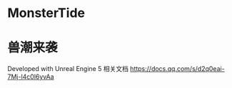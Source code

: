 # MonsterTide
# 兽潮来袭
Developed with Unreal Engine 5
相关文档  https://docs.qq.com/s/d2q0eai-7Mj-l4c0l6yvAa